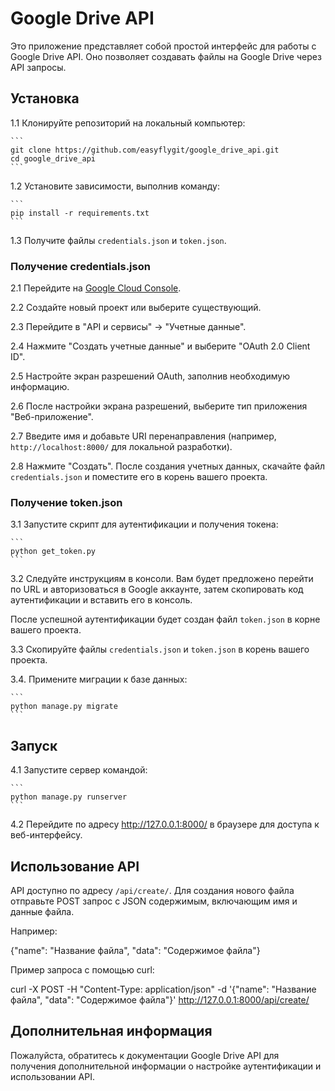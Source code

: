 # Google Drive API

Это приложение представляет собой простой интерфейс для работы с Google Drive API. Оно позволяет создавать файлы на Google Drive через API запросы.

## Установка

1.1 Клонируйте репозиторий на локальный компьютер:

    ```
    git clone https://github.com/easyflygit/google_drive_api.git
    cd google_drive_api
    ```

1.2 Установите зависимости, выполнив команду:

    ```
    pip install -r requirements.txt
    ```

1.3 Получите файлы `credentials.json` и `token.json`.

### Получение credentials.json

2.1 Перейдите на [Google Cloud Console](https://console.cloud.google.com/).

2.2 Создайте новый проект или выберите существующий.

2.3 Перейдите в "API и сервисы" -> "Учетные данные".

2.4 Нажмите "Создать учетные данные" и выберите "OAuth 2.0 Client ID".

2.5 Настройте экран разрешений OAuth, заполнив необходимую информацию.

2.6 После настройки экрана разрешений, выберите тип приложения "Веб-приложение".

2.7 Введите имя и добавьте URI перенаправления (например, `http://localhost:8000/` для локальной разработки).

2.8 Нажмите "Создать". После создания учетных данных, скачайте файл `credentials.json` и поместите его в корень вашего проекта.

### Получение token.json

3.1 Запустите скрипт для аутентификации и получения токена:

    ```
    python get_token.py
    ```

3.2 Следуйте инструкциям в консоли. Вам будет предложено перейти по URL и авторизоваться в Google аккаунте, затем скопировать код аутентификации и вставить его в консоль.

После успешной аутентификации будет создан файл `token.json` в корне вашего проекта.

3.3 Скопируйте файлы `credentials.json` и `token.json` в корень вашего проекта.


3.4. Примените миграции к базе данных:

    ```
    python manage.py migrate
    ```

## Запуск

4.1 Запустите сервер командой:

    ```
    python manage.py runserver
    ```

4.2 Перейдите по адресу http://127.0.0.1:8000/ в браузере для доступа к веб-интерфейсу.

## Использование API

API доступно по адресу `/api/create/`. Для создания нового файла отправьте POST запрос с JSON содержимым, включающим имя и данные файла.

Например:

{"name": "Название файла", "data": "Содержимое файла"}

Пример запроса c помощью curl:

curl -X POST -H "Content-Type: application/json" -d '{"name": "Название файла", "data": "Содержимое файла"}' http://127.0.0.1:8000/api/create/

## Дополнительная информация

Пожалуйста, обратитесь к документации Google Drive API для получения дополнительной информации о настройке аутентификации и использовании API.
